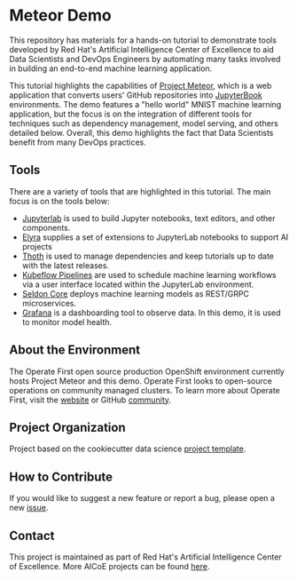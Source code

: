 Meteor Demo
==============================

This repository has materials for a hands-on tutorial to demonstrate tools developed by Red Hat's Artificial Intelligence Center of Excellence to aid Data Scientists and DevOps Engineers by automating many tasks involved in building an end-to-end machine learning application.

This tutorial highlights the capabilities of [Project Meteor](https://github.com/AICoE/meteor), which is a web application that converts users' GitHub repositories into [JupyterBook](https://jupyterbook.org/intro.html) environments. The demo features a "hello world" MNIST machine learning application, but the focus is on the integration of different tools for techniques such as dependency management, model serving, and others detailed below. Overall, this demo highlights the fact that Data Scientists benefit from many DevOps practices.


## Tools

There are a variety of tools that are highlighted in this tutorial. The main focus is on the tools below:

- [Jupyterlab](https://jupyterlab.readthedocs.io/en/stable/getting_started/overview.html) is used to build Jupyter notebooks, text editors, and other components.
- [Elyra](https://github.com/elyra-ai/elyra) supplies a set of extensions to JupyterLab notebooks to support AI projects
- [Thoth](https://thoth-station.ninja/) is used to manage dependencies and keep tutorials up to date with the latest releases.
- [Kubeflow Pipelines](https://www.kubeflow.org/docs/components/pipelines/overview/pipelines-overview/) are used to schedule machine learning workflows via a user interface located within the JupyterLab environment.
- [Seldon Core](https://docs.seldon.io/projects/seldon-core/en/latest/) deploys machine learning models as REST/GRPC microservices.
- [Grafana](https://grafana.com/grafana/) is a dashboarding tool to observe data. In this demo, it is used to monitor model health.


## About the Environment

The Operate First open source production OpenShift environment currently hosts Project Meteor and this demo. Operate First looks to open-source operations on community managed clusters. To learn more about Operate First, visit the [website](https://www.operate-first.cloud/) or GitHub [community](https://github.com/operate-first).


## Project Organization

Project based on the cookiecutter data science [project template](https://drivendata.github.io/cookiecutter-data-science/).


## How to Contribute

If you would like to suggest a new feature or report a bug, please open a new [issue](https://github.com/aicoe-aiops/meteor-demo/issues/new/choose).


## Contact

This project is maintained as part of Red Hat's Artificial Intelligence Center of Excellence. More AICoE projects can be found [here](https://github.com/AICoE).

